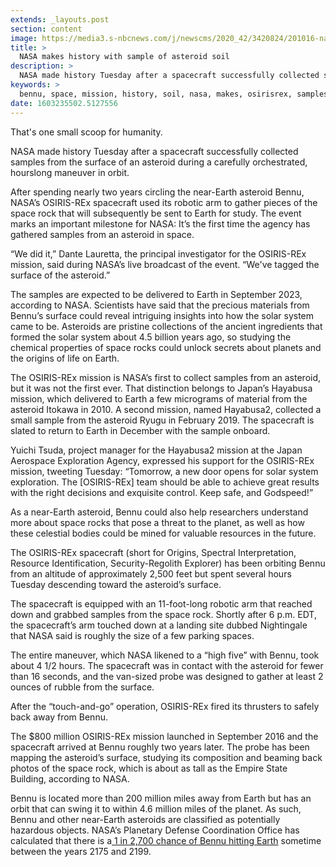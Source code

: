 ```yaml
--- 
extends: _layouts.post 
section: content 
image: https://media3.s-nbcnews.com/j/newscms/2020_42/3420824/201016-nasa-osiris-rex-asteroid-bennu-ew-306p_8ee545913074ff3f7013e2ecb128dab6.nbcnews-fp-1200-630.jpg 
title: > 
  NASA makes history with sample of asteroid soil 
description: > 
  NASA made history Tuesday after a spacecraft successfully collected samples from the surface of an asteroid during a carefully orchestrated, hourslong maneuver in orbit.After spending nearly two years circling the near-Earth asteroid Bennu, NASA’s OSIRIS-REx spacecraft used its robotic arm to gather pieces of the space rock that will subsequently be sent to Earth for study.The event marks an important milestone for NASA: It’s the first time the agency has gathered samples from an asteroid in space.“We did it,” Dante Lauretta, the principal investigator for the OSIRIS-REx mission, said during NASA’s live broadcast of the event.The OSIRIS-REx mission is NASA’s first to collect samples from an asteroid, but it was not the first ever. 
keywords: > 
  bennu, space, mission, history, soil, nasa, makes, osirisrex, samples, asteroid, nasas, sample, spacecraft, earth, surface 
date: 1603235502.5127556 
--- 
```

<div><p class="endmarkEnabled">That's one small scoop for humanity.</p><p class="endmarkEnabled">NASA made history Tuesday after a spacecraft successfully collected samples from the surface of an asteroid during a carefully orchestrated, hourslong maneuver in orbit.</p><p></p><p id="taboolaReadMoreBelow"></p><p class="endmarkEnabled">After spending nearly two years circling the near-Earth asteroid Bennu, NASA&#8217;s OSIRIS-REx spacecraft used its robotic arm to gather pieces of the space rock that will subsequently be sent to Earth for study. The event marks an important milestone for NASA: It&#8217;s the first time the agency has gathered samples from an asteroid in space.</p><p class="endmarkEnabled">&#8220;We did it,&#8221; Dante Lauretta, the principal investigator for the OSIRIS-REx mission, said during NASA&#8217;s live broadcast of the event. &#8220;We've tagged the surface of the asteroid.&#8221;</p><p class="endmarkEnabled">The samples are expected to be delivered to Earth in September 2023, according to NASA. Scientists have said that the precious materials from Bennu&#8217;s surface could reveal intriguing insights into how the solar system came to be. Asteroids are pristine collections of the ancient ingredients that formed the solar system about 4.5 billion years ago, so studying the chemical properties of space rocks could unlock secrets about planets and the origins of life on Earth.</p><p class="endmarkEnabled">The OSIRIS-REx mission is NASA&#8217;s first to collect samples from an asteroid, but it was not the first ever. That distinction belongs to Japan&#8217;s Hayabusa mission, which delivered to Earth a few micrograms of material from the asteroid Itokawa in 2010. A second mission, named Hayabusa2, collected a small sample from the asteroid Ryugu in February 2019. The spacecraft is slated to return to Earth in December with the sample onboard.</p><p></p><p class="endmarkEnabled">Yuichi Tsuda, project manager for the Hayabusa2 mission at the Japan Aerospace Exploration Agency, expressed his support for the OSIRIS-REx mission, tweeting Tuesday: &#8220;Tomorrow, a new door opens for solar system exploration. The [OSIRIS-REx] team should be able to achieve great results with the right decisions and exquisite control. Keep safe, and Godspeed!&#8221;</p><p class="endmarkEnabled">As a near-Earth asteroid, Bennu could also help researchers understand more about space rocks that pose a threat to the planet, as well as how these celestial bodies could be mined for valuable resources in the future.</p><p class="endmarkEnabled">The OSIRIS-REx spacecraft (short for Origins, Spectral Interpretation, Resource Identification, Security-Regolith Explorer) has been orbiting Bennu from an altitude of approximately 2,500 feet but spent several hours Tuesday descending toward the asteroid&#8217;s surface.</p><p class="endmarkEnabled">The spacecraft is equipped with an 11-foot-long robotic arm that reached down and grabbed samples from the space rock. Shortly after 6 p.m. EDT, the spacecraft&#8217;s arm touched down at a landing site dubbed Nightingale that NASA said is roughly the size of a few parking spaces.</p><p></p><p class="endmarkEnabled">The entire maneuver, which NASA likened to a &#8220;high five&#8221; with Bennu, took about 4 1/2 hours. The spacecraft was in contact with the asteroid for fewer than 16 seconds, and the van-sized probe was designed to gather at least 2 ounces of rubble from the surface.</p><p class="endmarkEnabled">After the &#8220;touch-and-go&#8221; operation, OSIRIS-REx fired its thrusters to safely back away from Bennu.</p><p class="endmarkEnabled">The $800 million OSIRIS-REx mission launched in September 2016 and the spacecraft arrived at Bennu roughly two years later. The probe has been mapping the asteroid&#8217;s surface, studying its composition and beaming back photos of the space rock, which is about as tall as the Empire State Building, according to NASA.</p><p class="endmarkEnabled">Bennu is located more than 200 million miles away from Earth but has an orbit that can swing it to within 4.6 million miles of the planet. As such, Bennu and other near-Earth asteroids are classified as potentially hazardous objects. NASA&#8217;s Planetary Defense Coordination Office has calculated that there is a<a href="https://www.nasa.gov/feature/goddard/2020/bennu-top-ten"> 1 in 2,700 chance of Bennu hitting Earth</a> sometime between the years 2175 and 2199.</p></div>